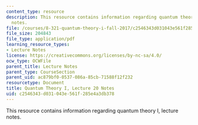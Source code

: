 ```yaml
---
content_type: resource
description: This resource contains information regarding quantum theory I, lecture
  notes.
file: /courses/8-321-quantum-theory-i-fall-2017/c2546343d031043e561f285e4a3db378_MIT8_321F17_lec20.pdf
file_size: 204843
file_type: application/pdf
learning_resource_types:
- Lecture Notes
license: https://creativecommons.org/licenses/by-nc-sa/4.0/
ocw_type: OCWFile
parent_title: Lecture Notes
parent_type: CourseSection
parent_uid: ac879bf0-0537-086a-85cb-71588f12f232
resourcetype: Document
title: Quantum Theory I, Lecture 20 Notes
uid: c2546343-d031-043e-561f-285e4a3db378
---
```

This resource contains information regarding quantum theory I, lecture notes.